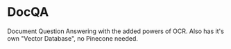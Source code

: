 # DocQA
Document Question Answering with the added powers of OCR. Also has it's own "Vector Database", no Pinecone needed.
